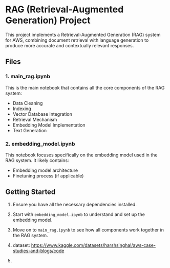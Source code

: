 # RAG (Retrieval-Augmented Generation) Project

This project implements a Retrieval-Augmented Generation (RAG) system for AWS, combining document retrieval with language generation to produce more accurate and contextually relevant responses.

## Files

### 1. main_rag.ipynb

This is the main notebook that contains all the core components of the RAG system:

- Data Cleaning
- Indexing
- Vector Database Integration
- Retrieval Mechanism
- Embedding Model Implementation
- Text Generation

### 2. embedding_model.ipynb

This notebook focuses specifically on the embedding model used in the RAG system. It likely contains:

- Embedding model architecture
- Finetuning process (if applicable)

## Getting Started

1. Ensure you have all the necessary dependencies installed. 

2. Start with `embedding_model.ipynb` to understand and set up the embedding model.

3. Move on to `main_rag.ipynb` to see how all components work together in the RAG system.

4. dataset: https://www.kaggle.com/datasets/harshsinghal/aws-case-studies-and-blogs/code
5. 
